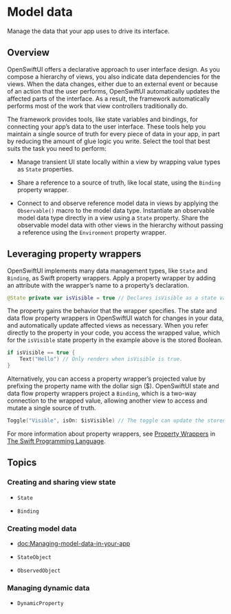 # Model data

Manage the data that your app uses to drive its interface.

## Overview

OpenSwiftUI offers a declarative approach to user interface design. As you
compose a hierarchy of views, you also indicate data dependencies for the views.
When the data changes, either due to an external event or because of an action
that the user performs, OpenSwiftUI automatically updates the affected parts of
the interface. As a result, the framework automatically performs most of the
work that view controllers traditionally do.

The framework provides tools, like state variables and bindings, for connecting
your app’s data to the user interface. These tools help you maintain a single
source of truth for every piece of data in your app, in part by reducing the
amount of glue logic you write. Select the tool that best suits the task you
need to perform:

- Manage transient UI state locally within a view by wrapping value types as
``State`` properties.

- Share a reference to a source of truth, like local state, using the
``Binding`` property wrapper.

- Connect to and observe reference model data in views by applying the
``Observable()`` macro to the model data type. Instantiate an observable model
data type directly in a view using a ``State`` property. Share the observable
model data with other views in the hierarchy without passing a reference using
the ``Environment`` property wrapper.

## Leveraging property wrappers

OpenSwiftUI implements many data management types, like ``State`` and
``Binding``, as Swift property wrappers. Apply a property wrapper by adding an
attribute with the wrapper’s name to a property’s declaration.

```swift
@State private var isVisible = true // Declares isVisible as a state variable.
```

The property gains the behavior that the wrapper specifies. The state and data
flow property wrappers in OpenSwiftUI watch for changes in your data, and
automatically update affected views as necessary. When you refer directly to the
property in your code, you access the wrapped value, which for the `isVisible`
state property in the example above is the stored Boolean.

```swift
if isVisible == true {
    Text("Hello") // Only renders when isVisible is true.
}
```

Alternatively, you can access a property wrapper’s projected value by prefixing
the property name with the dollar sign ($). OpenSwiftUI state and data flow
property wrappers project a ``Binding``, which is a two-way connection to the
wrapped value, allowing another view to access and mutate a single source of
truth.

```swift
Toggle("Visible", isOn: $isVisible) // The toggle can update the stored value.
```

For more information about property wrappers, see
[Property Wrappers](https://docs.swift.org/swift-book/documentation/the-swift-programming-language/properties/#Property-Wrappers)
in [The Swift Programming Language](https://www.swift.org/documentation/#the-swift-programming-language).

## Topics

### Creating and sharing view state

- ``State``

- ``Binding``

### Creating model data

- <doc:Managing-model-data-in-your-app>

- ``StateObject``

- ``ObservedObject``

### Managing dynamic data

- ``DynamicProperty``
